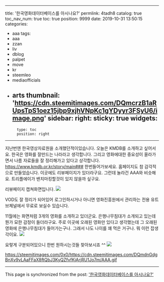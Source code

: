 
---
title: '한국영화데이터베이스를 아시나요?'
permlink: 4tadh8
catalog: true
toc_nav_num: true
toc: true
position: 9999
date: 2019-10-31 13:50:15
categories:
- aaa
tags:
- aaa
- zzan
- liv
- dblog
- palpet
- move
- kr
- steemleo
- mediaofficials
- arts
thumbnail: 'https://cdn.steemitimages.com/DQmcrzB1aRUpsTpS1oez15jbp9xjhVNpKc1gYDyyr3FSyU6/image.png'
sidebar:
    right:
        sticky: true
widgets:
    -
        type: toc
        position: right
---


지난번엔 한국영상자료원을 소개했던적이있습니다.  오늘은 KMDB를 소개하고 싶어서요. 
한국은 영화를 잘만드는 나라라고 생각합니다. 그리고 영화에대한 중요성이 올라가면서 나름 자료들을 잘 정리해가고 있다고 상각합니다. 
https://www.kmdb.or.kr/story/main###
한번들어가보세요. 홈페이지도 참 감각적으로 만들었습니다. 
이곳에도 리뷰페이지가 있더라구요. 그런데 놀라건 AAA와 비슷해요. 트리플에이가 밴치마킹할것이 있지 않을까 싶구요. 

리뷰페이지 캡쳐화면입니다. 
![](https://cdn.steemitimages.com/DQmcrzB1aRUpsTpS1oez15jbp9xjhVNpKc1gYDyyr3FSyU6/image.png)

VOD도 잘 정리가 되어있어 로그인하시거나 아니면 영화진흥원에서 관리하는 전용 유트브체널에서 무료로 보실수 있습니다. 

11월에는 화면처럼 3개의 영화를 소개하고 있더군요. 은행나무침대가 소개되고 있는데 뭔가 묘한 감정이 들더라구요. 주로 이곳에 오래된 영화만 있다고 생각했는데 그 오래된 영화에 은행나무침대가 들어가는구나. 그래서 나도 나이를 꽤 먹은 거구나. 뭐 이런 잡생각이요. 
![](https://cdn.steemitimages.com/DQmPgkC2NFx3rv2pm4BaftkavEKzLSjJtX5qydkrRktPkEp/image.png)

요렇게 구분되어있으니 한번 원하시는것들 찾아보시죠 ^^
![](https://cdn.steemitimages.com/DQmPGi9qYbgk8zSNwm3RnYk3irUXfqdEtpgx4BanRYadny7/image.png)






https://steemitimages.com/0x0/https://cdn.steemitimages.com/DQmdnGdgBnXv9vLAaFFaX8ftQbJ3KyQZfvfKjArjRU1Jo7m/AAA.gif

- - -

This page is synchronized from the post: ['한국영화데이터베이스를 아시나요?'](https://steemit.com/@kingbit/4tadh8)
